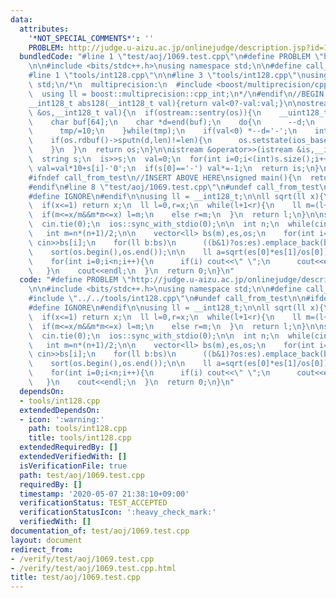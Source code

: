 ```yaml
---
data:
  attributes:
    '*NOT_SPECIAL_COMMENTS*': ''
    PROBLEM: http://judge.u-aizu.ac.jp/onlinejudge/description.jsp?id=1069
  bundledCode: "#line 1 \"test/aoj/1069.test.cpp\"\n#define PROBLEM \"http://judge.u-aizu.ac.jp/onlinejudge/description.jsp?id=1069\"\
    \n\n#include <bits/stdc++.h>\nusing namespace std;\n\n#define call_from_test\n\
    #line 1 \"tools/int128.cpp\"\n\n#line 3 \"tools/int128.cpp\"\nusing namespace\
    \ std;\n/*\n  multiprecision:\n  #include <boost/multiprecision/cpp_int.hpp>\n\
    \  using ll = boost::multiprecision::cpp_int;\n*/\n#endif\n//BEGIN CUT HERE\n\
    __int128_t abs128(__int128_t val){return val<0?-val:val;}\n\nostream &operator<<(ostream\
    \ &os,__int128_t val){\n  if(ostream::sentry(os)){\n    __uint128_t tmp=abs128(val);\n\
    \    char buf[64];\n    char *d=end(buf);\n    do{\n      --d;\n      *d=char(tmp%10+'0');\n\
    \      tmp/=10;\n    }while(tmp);\n    if(val<0) *--d='-';\n    int len=end(buf)-d;\n\
    \    if(os.rdbuf()->sputn(d,len)!=len){\n      os.setstate(ios_base::badbit);\n\
    \    }\n  }\n  return os;\n}\n\nistream &operator>>(istream &is,__int128_t &val){\n\
    \  string s;\n  is>>s;\n  val=0;\n  for(int i=0;i<(int)s.size();i++)\n    if(isdigit(s[i]))\
    \ val=val*10+s[i]-'0';\n  if(s[0]=='-') val*=-1;\n  return is;\n}\n//END CUT HERE\n\
    #ifndef call_from_test\n//INSERT ABOVE HERE\nsigned main(){\n  return 0;\n}\n\
    #endif\n#line 8 \"test/aoj/1069.test.cpp\"\n#undef call_from_test\n\n#ifdef SANITIZE\n\
    #define IGNORE\n#endif\n\nusing ll = __int128_t;\n\nll sqrt(ll x){\n  assert(x>=0);\n\
    \  if(x<=1) return x;\n  ll l=0,r=x;\n  while(l+1<r){\n    ll m=(l+r)>>1;\n  \
    \  if(m<=x/m&&m*m<=x) l=m;\n    else r=m;\n  }\n  return l;\n}\n\nsigned main(){\n\
    \  cin.tie(0);\n  ios::sync_with_stdio(0);\n\n  int n;\n  while(cin>>n,n){\n \
    \   int m=n*(n+1)/2;\n\n    vector<ll> bs(m),es,os;\n    for(int i=0;i<m;i++)\
    \ cin>>bs[i];\n    for(ll b:bs)\n      ((b&1)?os:es).emplace_back(b);\n\n    sort(es.begin(),es.end());\n\
    \    sort(os.begin(),os.end());\n\n    ll a=sqrt(es[0]*es[1]/os[0]);\n    cout<<a<<endl;\n\
    \    for(int i=0;i<n;i++){\n      if(i) cout<<\" \";\n      cout<<es[i]/a;\n \
    \   }\n    cout<<endl;\n  }\n  return 0;\n}\n"
  code: "#define PROBLEM \"http://judge.u-aizu.ac.jp/onlinejudge/description.jsp?id=1069\"\
    \n\n#include <bits/stdc++.h>\nusing namespace std;\n\n#define call_from_test\n\
    #include \"../../tools/int128.cpp\"\n#undef call_from_test\n\n#ifdef SANITIZE\n\
    #define IGNORE\n#endif\n\nusing ll = __int128_t;\n\nll sqrt(ll x){\n  assert(x>=0);\n\
    \  if(x<=1) return x;\n  ll l=0,r=x;\n  while(l+1<r){\n    ll m=(l+r)>>1;\n  \
    \  if(m<=x/m&&m*m<=x) l=m;\n    else r=m;\n  }\n  return l;\n}\n\nsigned main(){\n\
    \  cin.tie(0);\n  ios::sync_with_stdio(0);\n\n  int n;\n  while(cin>>n,n){\n \
    \   int m=n*(n+1)/2;\n\n    vector<ll> bs(m),es,os;\n    for(int i=0;i<m;i++)\
    \ cin>>bs[i];\n    for(ll b:bs)\n      ((b&1)?os:es).emplace_back(b);\n\n    sort(es.begin(),es.end());\n\
    \    sort(os.begin(),os.end());\n\n    ll a=sqrt(es[0]*es[1]/os[0]);\n    cout<<a<<endl;\n\
    \    for(int i=0;i<n;i++){\n      if(i) cout<<\" \";\n      cout<<es[i]/a;\n \
    \   }\n    cout<<endl;\n  }\n  return 0;\n}\n"
  dependsOn:
  - tools/int128.cpp
  extendedDependsOn:
  - icon: ':warning:'
    path: tools/int128.cpp
    title: tools/int128.cpp
  extendedRequiredBy: []
  extendedVerifiedWith: []
  isVerificationFile: true
  path: test/aoj/1069.test.cpp
  requiredBy: []
  timestamp: '2020-05-07 21:38:10+09:00'
  verificationStatus: TEST_ACCEPTED
  verificationStatusIcon: ':heavy_check_mark:'
  verifiedWith: []
documentation_of: test/aoj/1069.test.cpp
layout: document
redirect_from:
- /verify/test/aoj/1069.test.cpp
- /verify/test/aoj/1069.test.cpp.html
title: test/aoj/1069.test.cpp
---
```

